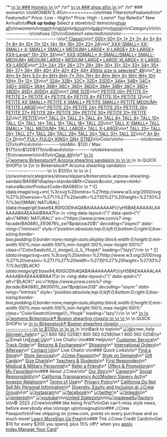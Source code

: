 "*   [\n    \n    ### Home\n    \n    ](/)\n*   /\n*   [\n    \n    ### shop all\n    \n    ](/all)\n*   /\n*   ### women\n    \n\nWOMEN'S 45\n==========\n\nHide Filters\n\nFeatured\n\n*   Featured\n*   Price: Low - High\n*   Price: High - Low\n*   Top Rated\n*   New Arrival\n\n**Pick up today** Select a store\n\n2 items\n\n[shop all](/all/?crawl=no)\n\nwomen\n\n[men](/all/mens?crawl=no)\n\n[girls](/all/girls?crawl=no)\n\n[boys](/all/boys?crawl=no)\n\n[baby](/all/baby?crawl=no)\n\n[home](/all/home?crawl=no)\n\nCategory\n\n\n------------\n\n[](/all/womens?sub-categories=womens-shopall-shoes&crawl=no&size=45)shoes (2)\n\nSize\n\n1 selected[](/all/womens?crawl=no)\n\n\n\n\n----------------------------------------------\n\n[*   Classic](/all/womens?crawl=no&fit=Classic&size=45)\n\n[*   000](/all/womens?crawl=no&size=000,45)[*   00](/all/womens?crawl=no&size=00,45)[*   0](/all/womens?crawl=no&size=0,45)[*   1](/all/womens?crawl=no&size=1,45)[*   2](/all/womens?crawl=no&size=2,45)[*   3](/all/womens?crawl=no&size=3,45)[*   4](/all/womens?crawl=no&size=4,45)[*   5](/all/womens?crawl=no&size=45,5)[*   6](/all/womens?crawl=no&size=45,6)[*   7](/all/womens?crawl=no&size=45,7)[*   8](/all/womens?crawl=no&size=45,8)[*   9](/all/womens?crawl=no&size=45,9)[*   10](/all/womens?crawl=no&size=10,45)[*   11](/all/womens?crawl=no&size=11,45)[*   12](/all/womens?crawl=no&size=12,45)[*   14](/all/womens?crawl=no&size=14,45)[*   16](/all/womens?crawl=no&size=16,45)[*   18](/all/womens?crawl=no&size=18,45)[*   20](/all/womens?crawl=no&size=20,45)[*   22](/all/womens?crawl=no&size=22,45)[*   24](/all/womens?crawl=no&size=24,45)\n\n[*   XXX-SMALL](/all/womens?crawl=no&size=45,XXX-SMALL)[*   XX-SMALL](/all/womens?crawl=no&size=45,XX-SMALL)[*   X-SMALL](/all/womens?crawl=no&size=45,X-SMALL)[*   SMALL](/all/womens?crawl=no&size=45,SMALL)[*   MEDIUM](/all/womens?crawl=no&size=45,MEDIUM)[*   LARGE](/all/womens?crawl=no&size=45,LARGE)[*   X-LARGE](/all/womens?crawl=no&size=45,X-LARGE)[*   XX-LARGE](/all/womens?crawl=no&size=45,XX-LARGE)[*   XXX-Large](/all/womens?crawl=no&size=45,XXXL)[*   1X](/all/womens?crawl=no&size=1X,45)[*   2X](/all/womens?crawl=no&size=2X,45)[*   3X](/all/womens?crawl=no&size=3X,45)\n\n[*   XXS-XSMALL](/all/womens?crawl=no&size=45,XXS-XSMALL)[*   X-SMALL/SMALL](/all/womens?crawl=no&size=45,X-SMALL%2FSMALL)[*   SMALL-MEDIUM](/all/womens?crawl=no&size=45,SMALL-MEDIUM)[*   MEDIUM LARGE](/all/womens?crawl=no&size=45,MEDIUM%20LARGE)[*   MEDIUM-LARGE](/all/womens?crawl=no&size=45,MEDIUM-LARGE)[*   LARGE-XLARGE](/all/womens?crawl=no&size=45,LARGE-XLARGE)[*   X-LARGE-XX-LARGE](/all/womens?crawl=no&size=45,X-LARGE-XX-LARGE)\n\n[*   23](/all/womens?crawl=no&size=23,45)[*   24](/all/womens?crawl=no&size=24G,45)[*   25](/all/womens?crawl=no&size=25,45)[*   26](/all/womens?crawl=no&size=26,45)[*   27](/all/womens?crawl=no&size=27,45)[*   28](/all/womens?crawl=no&size=28,45)[*   29](/all/womens?crawl=no&size=29,45)[*   30](/all/womens?crawl=no&size=30,45)[*   31](/all/womens?crawl=no&size=31,45)[*   32](/all/womens?crawl=no&size=32,45)[*   33](/all/womens?crawl=no&size=33,45)[*   34](/all/womens?crawl=no&size=34,45)[*   35](/all/womens?crawl=no&size=35,45)[*   36](/all/womens?crawl=no&size=36,45)[*   37](/all/womens?crawl=no&size=37,45)[*   38](/all/womens?crawl=no&size=38,45)[*   39](/all/womens?crawl=no&size=39,45)[*   40](/all/womens?crawl=no&size=40,45)[*   41](/all/womens?crawl=no&size=41,45)[*   42](/all/womens?crawl=no&size=42,45)[*   43](/all/womens?crawl=no&size=43,45)[*   44](/all/womens?crawl=no&size=44,45)[*   45this size is selected](/all/womens?crawl=no)[*   46](/all/womens?crawl=no&size=45,46)\n\n[*   4](/all/womens?crawl=no&size=4%20MEDIUM,45)[*   4H](/all/womens?crawl=no&size=45,4H%20MEDIUM)[*   5](/all/womens?crawl=no&size=45,5%20MEDIUM)[*   5H](/all/womens?crawl=no&size=45,5H%20MEDIUM)[*   5.5](/all/womens?crawl=no&size=45,5.5)[*   6](/all/womens?crawl=no&size=45,6%20MEDIUM)[*   6H](/all/womens?crawl=no&size=45,6H)[*   6H](/all/womens?crawl=no&size=45,6H%20MEDIUM)[*   7](/all/womens?crawl=no&size=45,7%20MEDIUM)[*   7H](/all/womens?crawl=no&size=45,7H%20MEDIUM)[*   7H](/all/womens?crawl=no&size=45,7H)[*   8](/all/womens?crawl=no&size=45,8%20MEDIUM)[*   8H](/all/womens?crawl=no&size=45,8H%20MEDIUM)[*   8H](/all/womens?crawl=no&size=45,8H)[*   9](/all/womens?crawl=no&size=45,9%20MEDIUM)[*   9H](/all/womens?crawl=no&size=45,9H%20MEDIUM)[*   9H](/all/womens?crawl=no&size=45,9H)[*   10](/all/womens?crawl=no&size=10%20MEDIUM,45)[*   10H](/all/womens?crawl=no&size=10H%20MEDIUM,45)[*   11](/all/womens?crawl=no&size=11%20MEDIUM,45)[*   12](/all/womens?crawl=no&size=12%20MEDIUM,45)[*   13](/all/womens?crawl=no&size=13,45)\n\n[*   32A](/all/womens?crawl=no&size=32A,45)[*   32B](/all/womens?crawl=no&size=32B,45)[*   32C](/all/womens?crawl=no&size=32C,45)[*   32D](/all/womens?crawl=no&size=32D,45)[*   32DD](/all/womens?crawl=no&size=32DD,45)[*   34A](/all/womens?crawl=no&size=34A,45)[*   34B](/all/womens?crawl=no&size=34B,45)[*   34C](/all/womens?crawl=no&size=34C,45)[*   34D](/all/womens?crawl=no&size=34D,45)[*   34DD](/all/womens?crawl=no&size=34DD,45)[*   36A](/all/womens?crawl=no&size=36A,45)[*   36B](/all/womens?crawl=no&size=36B,45)[*   36C](/all/womens?crawl=no&size=36C,45)[*   36D](/all/womens?crawl=no&size=36D,45)[*   36DD](/all/womens?crawl=no&size=36DD,45)[*   38A](/all/womens?crawl=no&size=38A,45)[*   38B](/all/womens?crawl=no&size=38B,45)[*   38C](/all/womens?crawl=no&size=38C,45)[*   38D](/all/womens?crawl=no&size=38D,45)[*   38DD](/all/womens?crawl=no&size=38DD,45)[*   40D](/all/womens?crawl=no&size=40D,45)[*   40DD](/all/womens?crawl=no&size=40DD,45)[*   42D](/all/womens?crawl=no&size=42D,45)\n\n[*   ONE SIZE](/all/womens?crawl=no&size=45,ONE%20SIZE)\n\n[*   PETITE 00](/all/womens?crawl=no&size=45,PETITE%2000)[*   PETITE 0](/all/womens?crawl=no&size=45,PETITE%200)[*   PETITE 2](/all/womens?crawl=no&size=45,PETITE%202)[*   PETITE 4](/all/womens?crawl=no&size=45,PETITE%204)[*   PETITE 6](/all/womens?crawl=no&size=45,PETITE%206)[*   PETITE 8](/all/womens?crawl=no&size=45,PETITE%208)[*   PETITE 10](/all/womens?crawl=no&size=45,PETITE%2010)[*   PETITE 12](/all/womens?crawl=no&size=45,PETITE%2012)\n\n[*   PETITE XX SMALL](/all/womens?crawl=no&size=45,PETITE%20XX%20SMALL)[*   PETITE X SMALL](/all/womens?crawl=no&size=45,PETITE%20X%20SMALL)[*   PETITE SMALL](/all/womens?crawl=no&size=45,PETITE%20SMALL)[*   PETITE MEDIUM](/all/womens?crawl=no&size=45,PETITE%20MEDIUM)[*   PETITE LARGE](/all/womens?crawl=no&size=45,PETITE%20LARGE)\n\n[*   PETITE 23](/all/womens?crawl=no&size=45,PETITE%2023)[*   PETITE 24](/all/womens?crawl=no&size=45,PETITE%2024)[*   PETITE 25](/all/womens?crawl=no&size=45,PETITE%2025)[*   PETITE 26](/all/womens?crawl=no&size=45,PETITE%2026)[*   PETITE 27](/all/womens?crawl=no&size=45,PETITE%2027)[*   PETITE 28](/all/womens?crawl=no&size=45,PETITE%2028)[*   PETITE 29](/all/womens?crawl=no&size=45,PETITE%2029)[*   PETITE 30](/all/womens?crawl=no&size=45,PETITE%2030)[*   PETITE 31](/all/womens?crawl=no&size=45,PETITE%2031)[*   PETITE 32](/all/womens?crawl=no&size=45,PETITE%2032)\n\n[*   PETITE](/all/womens?crawl=no&size=45,PETITE)\n\n[*   TALL 0](/all/womens?crawl=no&size=45,TALL%20SIZE%200)[*   TALL 2](/all/womens?crawl=no&size=45,TALL%202)[*   TALL 4](/all/womens?crawl=no&size=45,TALL%204)[*   TALL 6](/all/womens?crawl=no&size=45,TALL%206)[*   TALL 8](/all/womens?crawl=no&size=45,TALL%208)[*   TALL 10](/all/womens?crawl=no&size=45,TALL%2010)[*   TALL 12](/all/womens?crawl=no&size=45,TALL%2012)[*   TALL 14](/all/womens?crawl=no&size=45,TALL%2014)[*   TALL 16](/all/womens?crawl=no&size=45,TALL%2016)[*   TALL 18](/all/womens?crawl=no&size=45,TALL%2018)[*   TALL 20](/all/womens?crawl=no&size=45,TALL%2020)\n\n[*   TALL X-SMALL](/all/womens?crawl=no&size=45,TALL%20X-SMALL)[*   TALL SMALL](/all/womens?crawl=no&size=45,TALL%20SMALL)[*   TALL MEDIUM](/all/womens?crawl=no&size=45,TALL%20MEDIUM)[*   TALL LARGE](/all/womens?crawl=no&size=45,TALL%20LARGE)[*   TALL X-LARGE](/all/womens?crawl=no&size=45,TALL%20X-LARGE)\n\n[*   TALL 25](/all/womens?crawl=no&size=45,TALL%2025)[*   TALL 26](/all/womens?crawl=no&size=45,TALL%2026)[*   TALL 27](/all/womens?crawl=no&size=45,TALL%2027)[*   TALL 28](/all/womens?crawl=no&size=45,TALL%2028)[*   TALL 29](/all/womens?crawl=no&size=45,TALL%2029)[*   TALL 30](/all/womens?crawl=no&size=45,TALL%2030)[*   TALL 31](/all/womens?crawl=no&size=45,TALL%2031)[*   TALL 32](/all/womens?crawl=no&size=45,TALL%2032)\n\n[*   A](/all/womens?crawl=no&size=45,A)[*   B](/all/womens?crawl=no&size=45,B)[*   C](/all/womens?crawl=no&size=45,C)[*   D](/all/womens?crawl=no&size=45,D)\n\n[*   FUL](/all/womens?crawl=no&size=45,FUL)[*   FULQ](/all/womens?crawl=no&size=45,FULQ)[*   KING](/all/womens?crawl=no&size=45,KING)[*   QN](/all/womens?crawl=no&size=45,QN)[*   STND](/all/womens?crawl=no&size=45,STND)\n\nColor\n\n\n---------\n\n[](/all/womens?crawl=no&l_color=root-brown&size=45)brown (2)\n\nPrice\n\n\n---------\n\nMin: $120 / Max: $171\n\n$120$171\n\nBrand\n\n\n---------\n\n[](/all/womens?brand=BIRKENSTOCK&crawl=no&size=45)birkenstock (1)\n\nwomen[](/all/?crawl=no)\n\n45[](/all/womens?crawl=no)\n\n[Clear All](/all/?crawl=no)\n\n*   [\n    \n    ![womens Birkenstock® Arizona shearling sandals](https://www.jcrew.com/s7-img-facade/BA088_EE0676?hei=640&crop=0,0,512,0)\n    \n    \n    \n    ](/p/womens/categories/shoes/slippers/birkenstock-arizona-shearling-sandals/BA088?display=standard&fit=Classic&color_name=mink/-natural&colorProductCode=BA088)\n    \n    QUICK SHOP\n    \n    [\n    \n    Birkenstock® Arizona shearling sandals\n    --------------------------------------\n    \n    $120\n    \n    \n    \n    ](/p/womens/categories/shoes/slippers/birkenstock-arizona-shearling-sandals/BA088?display=standard&fit=Classic&color_name=mink/-natural&colorProductCode=BA088)\n    \n    *   ![](data:image/svg+xml,%3csvg%20xmlns=%27http://www.w3.org/2000/svg%27%20version=%271.1%27%20width=%2730%27%20height=%2730%27/%3e)![MINK/ NATURAL](data:image/gif;base64,R0lGODlhAQABAIAAAAAAAP///yH5BAEAAAAALAAAAAABAAEAAAIBRAA7)\n        \n        <img data-layout=\"\" data-qaid=\"\" alt=\"MINK/ NATURAL\" src=\"https://www.jcrew.com/s7-img-facade/BA088\\_EE0676\\_sw?$pdp\\_sw20$\" decoding=\"async\" data-nimg=\"intrinsic\" style=\"position:absolute;top:0;left:0;bottom:0;right:0;box-sizing:border-box;padding:0;border:none;margin:auto;display:block;width:0;height:0;min-width:100%;max-width:100%;min-height:100%;max-height:100%\" class=\"ColorSwatch\\_\\_image\\_\\_\\_Yhopk\" loading=\"lazy\"/>\n        \n    *   ![](data:image/svg+xml,%3csvg%20xmlns=%27http://www.w3.org/2000/svg%27%20version=%271.1%27%20width=%2730%27%20height=%2730%27/%3e)![BLACK](data:image/gif;base64,R0lGODlhAQABAIAAAAAAAP///yH5BAEAAAAALAAAAAABAAEAAAIBRAA7)\n        \n        <img data-layout=\"\" data-qaid=\"\" alt=\"BLACK\" src=\"https://www.jcrew.com/s7-img-facade/BA088\\_BK0001\\_sw?$pdp\\_sw20$\" decoding=\"async\" data-nimg=\"intrinsic\" style=\"position:absolute;top:0;left:0;bottom:0;right:0;box-sizing:border-box;padding:0;border:none;margin:auto;display:block;width:0;height:0;min-width:100%;max-width:100%;min-height:100%;max-height:100%\" class=\"ColorSwatch\\_\\_image\\_\\_\\_Yhopk\" loading=\"lazy\"/>\n        \n    \n*   [\n    \n    ![womens Birkenstock&reg; Boston shearling clogs](https://www.jcrew.com/s7-img-facade/BA089_EE0676?hei=640&crop=0,0,512,0)\n    \n    \n    \n    ](/p/womens/categories/shoes/birkenstocks/birkenstockreg-boston-shearling-clogs/BA089?display=standard&fit=Classic&color_name=mink/-natural&colorProductCode=BA089)\n    \n    QUICK SHOP\n    \n    [\n    \n    Birkenstock® Boston shearling clogs\n    -----------------------------------\n    \n    $170\n    \n    \n    \n    ](/p/womens/categories/shoes/birkenstocks/birkenstockreg-boston-shearling-clogs/BA089?display=standard&fit=Classic&color_name=mink/-natural&colorProductCode=BA089)\n    \n\nBack to top\n\n*   ![@jcrew_help](/next-static/images/sidecar-modules/footer/twitter-2.svg)[@jcrew\\_help](https://twitter.com/jcrew_help)\n*   ![1 800 562 0258](/next-static/images/sidecar-modules/footer/phone-2.svg)[1 800 562 0258](tel:1 800 562 0258)\n*   ![Email Us](/next-static/images/sidecar-modules/footer/email.svg)[Email Us](mailto:help@jcrew.com)\n*   Live Chat\n    \n\n### Help\n\n*   [Customer Service](/help/customer-service)\n*   [Track Order](/help/order-status)\n*   [Returns & Exchanges](/help/returns-exchanges)\n*   [Shipping](/help/shipping-handling)\n*   [International Orders](/help/international-orders)\n*   [Afterpay](/afterpay-faq)\n*   [Contact Us](/help/contact-us)\n*   Live Chat\n    \n\n### Quick Links\n\n*   [Find a Store](https://stores.jcrew.com/search)\n*   [Store Services](/s/store-services)\n*   [J.Crew Passport](/s/rewards)\n*   [Style on Demand](/s/style-on-demand)\n*   [Gift Cards](/help/gift-card)\n*   [Size Charts](/r/size-charts)\n*   [Teachers & Students](/s/teacher-student-discount)\n*   [First Responders](/s/military-medical-first-responder-discount)\n*   [Medical & Military Personnel](/s/military-medical-first-responder-discount)\n*   [Refer a Friend](/share)\n*   [Offers & Promotions](/best-deals)\n*   [My Favorites](/favorites)\n\n### About J.Crew\n\n*   [Our Story](/s/aboutus)\n*   [Careers](https://jobs.jcrew.com)\n*   [Social Responsibility](/s/corporate-responsibility)\n*   [California Transparency Act/Modern Slavery Act](/s/CSR-california-transparency-act)\n*   [Investor Relations](https://investors.jcrew.com)\n*   [Terms of Use](/help/terms-of-use)\n*   [Privacy Policy](/help/privacy-policy)\n*   [California Do Not Sell My Personal Information](https://jcrew.clarip.com/dsr/create?brand=jcrew&type=3)\n*   [Diversity, Equity and Inclusion at J.Crew Group](/s/diversity-equity-inclusion)\n\n*   [![instagram](/next-static/images/sidecar-modules/footer/instagram-2.svg)](http://instagram.com/jcrew)\n*   [![facebook](/next-static/images/sidecar-modules/footer/facebook-2.svg)](https://www.facebook.com/jcrew)\n*   [![twitter](/next-static/images/sidecar-modules/footer/twitter-2.svg)](https://twitter.com/jcrew)\n*   [![linkedin](/next-static/images/sidecar-modules/footer/linkedin.svg)](https://www.linkedin.com/company/j-crew)\n*   [![pinterest](/next-static/images/sidecar-modules/footer/pinterest-2.svg)](http://pinterest.com/jcrew/)\n*   [![youtube](/next-static/images/sidecar-modules/footer/youtube-2.svg)](http://www.youtube.com/user/jcrewinsider)\n\n[United States\n\n](/r/context-chooser)\n\n[![madewell](/next-static/images/sidecar-modules/footer/madewell.svg)](https://www.madewell.com)[![factory](/next-static/images/sidecar-modules/navigation/jcrew-factory-logo-black.svg)](https://factory.jcrew.com)\n\n© 2023 J.Crew\n\n### like being first?\n\nGet can't-miss style news, before everybody else.\n\nsign up\n\nsignup\n\n### J.Crew Passport\n\nFree shipping on jcrew.com, points on every purchase and so much more! [Learn More](/s/rewards)[Sign Up Free](/?register=true)\n\n### The J.Crew Credit Card\n\nGet $10 for every $200 you spend, plus 15% off\\* when you [apply today.](/s/credit-card)[Manage Your Card](https://d.comenity.net/jcrew/)"
